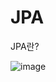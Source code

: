 # JPA

JPA란?

![image](https://github.com/wkdehf217/TIL/assets/45251507/3f99fc59-75dd-4555-8ca9-d0e75bb1cd97)
